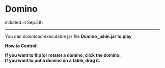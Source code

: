 # Domino
initiated in Sep.5th

-------------------------------------------------------
You can download executable jar file <b>Domino_jshin.jar<b> to play

How to Control:

If you want to flip(or rotate) a domino, click the domino. <br>
If you want to put a domino on a table, drag it. 
